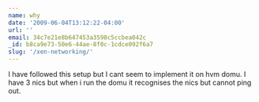 ```yaml
---
name: why
date: '2009-06-04T13:12:22-04:00'
url: ''
email: 34c7e21e8b647453a3598c5ccbea042c
_id: b8ca9e73-50e6-44ae-8f0c-1cdce092f6a7
slug: '/xen-networking/'
---
```


I have followed this setup but I cant seem to implement it on hvm domu. I have
3 nics but when i run the domu it recognises the nics but cannot ping out.
